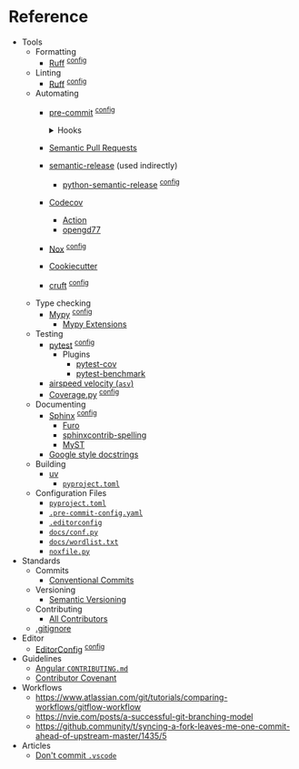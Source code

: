 # Reference

- Tools
  - Formatting
    - [Ruff][ruff] <sup>[config][pyproject_toml]</sup>
  - Linting
    - [Ruff][ruff] <sup>[config][pyproject_toml]</sup>
  - Automating
    - [pre-commit][pre-commit] <sup>[config][_pre-commit-config_yaml]</sup>
      <details>
        <summary>Hooks</summary>

        - [`pre-commit-hooks`][pre-commit-hooks]
          - `check-toml`
          - `check-yaml`
          - `end-of-file-fixer`
          - `trailing-whitespace`
          - `requirements-txt-fixer`
      </details>
    - [Semantic Pull Requests][semantic-pull-requests]
    - [semantic-release][semantic-release] (used indirectly)
      - [python-semantic-release][python-semantic-release] <sup>[config][pyproject_toml]</sup>
    - [Codecov][codecov]
      - [Action][codecov-action]
      - [opengd77][codecov-project]
    - [Nox][nox] <sup>[config][noxfile_py]</sup>
    - [Cookiecutter][cookiecutter]
    - [cruft][cruft] <sup>[config][pyproject_toml]</sup>
  - Type checking
    - [Mypy][mypy] <sup>[config][pyproject_toml]</sup>
      - [Mypy Extensions][mypy-extensions]
  - Testing
    - [pytest][pytest] <sup>[config][pyproject_toml]</sup>
      - Plugins
        - [pytest-cov][pytest-cov]
        - [pytest-benchmark][pytest-benchmark]
    - [airspeed velocity (`asv`)][asv]
    - [Coverage.py][coveragepy] <sup>[config][pyproject_toml]</sup>
  - Documenting
    - [Sphinx][sphinx] <sup>[config][docs_conf_py]</sup>
      - [Furo][furo]
      - [sphinxcontrib-spelling][sphinxcontrib-spelling]
      - [MyST][myst]
    - [Google style docstrings][docstring_google]
  - Building
    - [uv][uv]
      - [`pyproject.toml`][pyproject_toml]
  - Configuration Files
    - [`pyproject.toml`][pyproject_toml]
    - [`.pre-commit-config.yaml`][_pre-commit-config_yaml]
    - [`.editorconfig`][_editorconfig]
    - [`docs/conf.py`][docs_conf_py]
    - [`docs/wordlist.txt`][docs_wordlist_txt]
    - [`noxfile.py`][noxfile_py]
- Standards
  - Commits
    - [Conventional Commits][conventionalcommits]
  - Versioning
    - [Semantic Versioning][semver]
  - Contributing
    - [All Contributors][allcontributors]
  - [.gitignore][gitignore_python]
- Editor
  - [EditorConfig][editorconfig] <sup>[config][_editorconfig]</sup>
- Guidelines
  - [Angular `CONTRIBUTING.md`][angular-contributing]
  - [Contributor Covenant][contributor-covenant]
- Workflows
  - https://www.atlassian.com/git/tutorials/comparing-workflows/gitflow-workflow
  - https://nvie.com/posts/a-successful-git-branching-model
  - https://github.community/t/syncing-a-fork-leaves-me-one-commit-ahead-of-upstream-master/1435/5
- Articles
  - [Don't commit `.vscode`][no-editor-config-gitignore]

[codecov-project]: https://app.codecov.io/gh/MicaelJarniac/opengd77

[_pre-commit-config_yaml]: ../.pre-commit-config.yaml
[pyproject_toml]: ../pyproject.toml
[_editorconfig]: ../.editorconfig
[docs_conf_py]: ./conf.py
[docs_wordlist_txt]: ./wordlist.txt
[noxfile_py]: ../noxfile.py

[ruff]: https://github.com/astral-sh/ruff
[pre-commit]: https://github.com/pre-commit/pre-commit
[pre-commit-hooks]: https://github.com/pre-commit/pre-commit-hooks
[rstcheck]: https://github.com/myint/rstcheck
[semantic-pull-requests]: https://github.com/zeke/semantic-pull-requests
[semantic-release]: https://github.com/semantic-release/semantic-release
[python-semantic-release]: https://github.com/relekang/python-semantic-release
[codecov]: https://codecov.io
[codecov-action]: https://github.com/marketplace/actions/codecov
[mypy]: https://github.com/python/mypy
[mypy-extensions]: https://github.com/python/mypy_extensions
[pytest]: https://github.com/pytest-dev/pytest
[pytest-cov]: https://github.com/pytest-dev/pytest-cov
[pytest-benchmark]: https://github.com/ionelmc/pytest-benchmark
[asv]: https://github.com/airspeed-velocity/asv
[coveragepy]: https://github.com/nedbat/coveragepy
[nox]: https://github.com/wntrblm/nox
[cruft]: https://github.com/cruft/cruft/
[cookiecutter]: https://github.com/cookiecutter/cookiecutter
[sphinx]: https://www.sphinx-doc.org
[furo]: https://github.com/pradyunsg/furo
[sphinxcontrib-spelling]: https://github.com/sphinx-contrib/spelling
[myst]: https://github.com/executablebooks/myst-parser
[docstring_google]: https://sphinxcontrib-napoleon.readthedocs.io/en/latest/example_google.html
[uv]: https://docs.astral.sh/uv
[conventionalcommits]: https://www.conventionalcommits.org
[semver]: https://semver.org
[allcontributors]: https://github.com/all-contributors/all-contributors
[no-editor-config-gitignore]: https://blog.martinhujer.cz/dont-put-idea-vscode-directories-to-projects-gitignore
[editorconfig]: https://editorconfig.org
[angular-contributing]: https://github.com/angular/angular/blob/master/CONTRIBUTING.md#commit
[contributor-covenant]: https://contributor-covenant.org
[gitignore_python]: https://github.com/github/gitignore/blob/master/Python.gitignore
